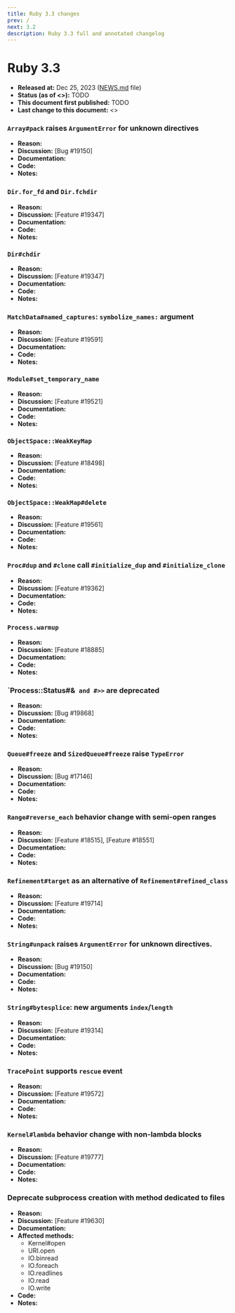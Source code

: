 ```yaml
---
title: Ruby 3.3 changes
prev: /
next: 3.2
description: Ruby 3.3 full and annotated changelog
---
```


# Ruby 3.3

* **Released at:** Dec 25, 2023 ([NEWS.md](TODO) file)
* **Status (as of <<date>>):** TODO
* **This document first published:** TODO
* **Last change to this document:** <<date>>

<!--
* **Reason:**
* **Discussion:**
* **Documentation:**
* **Code:**
* **Notes:**
-->

### `Array#pack` raises `ArgumentError` for unknown directives

* **Reason:**
* **Discussion:** [Bug #19150]
* **Documentation:**
* **Code:**
* **Notes:**

### `Dir.for_fd` and `Dir.fchdir`

* **Reason:**
* **Discussion:** [Feature #19347]
* **Documentation:**
* **Code:**
* **Notes:**

### `Dir#chdir`

* **Reason:**
* **Discussion:** [Feature #19347]
* **Documentation:**
* **Code:**
* **Notes:**

### `MatchData#named_captures`: `symbolize_names:` argument

* **Reason:**
* **Discussion:** [Feature #19591]
* **Documentation:**
* **Code:**
* **Notes:**

### `Module#set_temporary_name`

* **Reason:**
* **Discussion:** [Feature #19521]
* **Documentation:**
* **Code:**
* **Notes:**

### `ObjectSpace::WeakKeyMap`

* **Reason:**
* **Discussion:** [Feature #18498]
* **Documentation:**
* **Code:**
* **Notes:**

### `ObjectSpace::WeakMap#delete`

* **Reason:**
* **Discussion:** [Feature #19561]
* **Documentation:**
* **Code:**
* **Notes:**

### `Proc#dup` and `#clone` call `#initialize_dup` and `#initialize_clone`

* **Reason:**
* **Discussion:** [Feature #19362]
* **Documentation:**
* **Code:**
* **Notes:**

### `Process.warmup`

* **Reason:**
* **Discussion:** [Feature #18885]
* **Documentation:**
* **Code:**
* **Notes:**

### `Process::Status#&`` and #>>`` are deprecated

* **Reason:**
* **Discussion:** [Bug #19868]
* **Documentation:**
* **Code:**
* **Notes:**

### `Queue#freeze` and `SizedQueue#freeze` raise `TypeError`

* **Reason:**
* **Discussion:** [Bug #17146]
* **Documentation:**
* **Code:**
* **Notes:**

### `Range#reverse_each` behavior change with semi-open ranges

* **Reason:**
* **Discussion:** [Feature #18515], [Feature #18551]
* **Documentation:**
* **Code:**
* **Notes:**

### `Refinement#target` as an alternative of `Refinement#refined_class`

* **Reason:**
* **Discussion:** [Feature #19714]
* **Documentation:**
* **Code:**
* **Notes:**

### `String#unpack` raises `ArgumentError` for unknown directives.

* **Reason:**
* **Discussion:** [Bug #19150]
* **Documentation:**
* **Code:**
* **Notes:**

### `String#bytesplice`: new arguments `index`/`length`

* **Reason:**
* **Discussion:** [Feature #19314]
* **Documentation:**
* **Code:**
* **Notes:**

### `TracePoint` supports `rescue` event

* **Reason:**
* **Discussion:** [Feature #19572]
* **Documentation:**
* **Code:**
* **Notes:**

### `Kernel#lambda` behavior change with non-lambda blocks

* **Reason:**
* **Discussion:** [Feature #19777]
* **Documentation:**
* **Code:**
* **Notes:**

### Deprecate subprocess creation with method dedicated to files

* **Reason:**
* **Discussion:** [Feature #19630]
* **Documentation:**
* **Affected methods:**
  * Kernel#open
  * URI.open
  * IO.binread
  * IO.foreach
  * IO.readlines
  * IO.read
  * IO.write
* **Code:**
* **Notes:**

